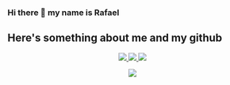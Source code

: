 ### Hi there 👋 my name is Rafael
## Here's something about me and my github

<p align="center">
  <a href="https://github.com/RafaelCRC">
    <img src="http://github-profile-summary-cards.vercel.app/api/cards/profile-details?username=RafaelCRC&theme=transparent" />
  </a>
  <a href="https://github.com/RafaelCRC">
    <img src="https://github-readme-streak-stats.herokuapp.com/?user=RafaelCRC&hide_border=true&card_width=338&theme=transparent" />
  </a>
  <a href="https://github.com/RafaelCRC">
    <img src="http://github-profile-summary-cards.vercel.app/api/cards/stats?username=RafaelCRC&theme=transparent" />
  </a>
</p>

<p align="center">
  <a href="https://github.com/RafaelCRC">
    <img src="https://komarev.com/ghpvc/?username=RafaelCRC&color=blue&style=flat)" />
  </a>
</p>

<!--
**RafaelCRC/RafaelCRC** is a ✨ _special_ ✨ repository because its `README.md` (this file) appears on your GitHub profile.

Here are some ideas to get you started:

- 🔭 I’m currently working on ...
- 🌱 I’m currently learning ...
- 👯 I’m looking to collaborate on ...
- 🤔 I’m looking for help with ...
- 💬 Ask me about ...
- 📫 How to reach me: ...
- 😄 Pronouns: ...
- ⚡ Fun fact: ...
-->
